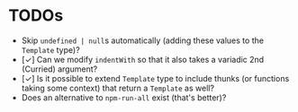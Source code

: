 # TODOs

* Skip `undefined | null`s automatically (adding these values to the `Template` type)?
* [&#10003;] Can we modify `indentWith` so that it also takes a variadic 2nd (Curried) argument?
* [&#10003;] Is it possible to extend `Template` type to include thunks (or functions taking some context) that return a `Template` as well?
* Does an alternative to `npm-run-all` exist (that's better)?

